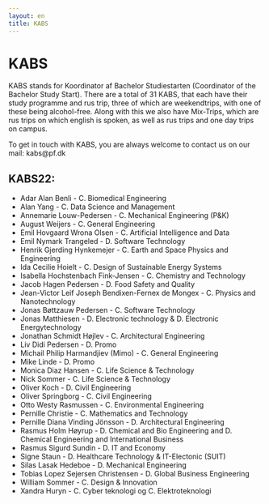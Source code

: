 ```yaml
---
layout: en
title: KABS
---
```


<h1>KABS</h1>

<p>KABS stands for Koordinator af Bachelor Studiestarten (Coordinator of the Bachelor Study Start). There are a total of 31 KABS, that each have their study programme and rus trip, three of which are weekendtrips, with one of these being alcohol-free. Along with this we also have Mix-Trips, which are rus trips on which english is spoken, as well as rus trips and one day trips on campus.</p>
<p>To get in touch with KABS, you are always welcome to contact us on our mail: kabs@pf.dk</p>

<h2>KABS22:</h2>

<ul>

<li>	Adar Alan Benli	-	C. Biomedical Engineering	</li>
<li>	Alan Yang	-	C. Data Science and Management	</li>
<li>	Annemarie Louw-Pedersen	-	C. Mechanical Engineering (P&K)	</li>
<li>	August Weijers	-	C. General Engineering	</li>
<li>	Emil Hovgaard Wrona Olsen	-	C. Artificial Intelligence and Data	</li>
<li>	Emil Nymark Trangeled	-	D. Software Technology	</li>
<li>	Henrik Gjerding Hynkemejer	-	C. Earth and Space Physics and Engineering	</li>
<li>	Ida Cecilie Hoielt	-	C. Design of Sustainable Energy Systems	</li>
<li>	Isabella Hochstenbach Fink-Jensen	-	C. Chemistry and Technology	</li>
<li>	Jacob Hagen Pedersen	-	D. Food Safety and Quality	</li>
<li>	Jean-Victor Leif Joseph Bendixen-Fernex de Mongex	-	C. Physics and Nanotechnology	</li>
<li>	Jonas Bøttzauw Pedersen	-	C. Software Technology	</li>
<li>	Jonas Matthiesen	-	D. Electronic technology & D. Electronic Energytechnology	</li>
<li>	Jonathan Schmidt Højlev	-	C. Architectural Engineering	</li>
<li>	Liv Didi Pedersen	-	D. Promo	</li>
<li>	Michail Philip Harmandjiev (Mimo)	-	C. General Engineering	</li>
<li>	Mike Linde	-	D. Promo	</li>
<li>	Monica Diaz Hansen	-	C. Life Science & Technology	</li>
<li>	Nick Sommer	-	C. Life Science & Technology	</li>
<li>	Oliver Koch	-	D. Civil Engineering	</li>
<li>	Oliver Springborg	-	C. Civil Engineering	</li>
<li>	Otto Westy Rasmussen	-	C. Environmental Engineering	</li>
<li>	Pernille Christie	-	C. Mathematics and Technology	</li>
<li>	Pernille Diana Vinding Jönsson	-	D. Architectural Engineering	</li>
<li>	Rasmus Holm Høyrup	-	D. Chemical and Bio Engineering and D. Chemical Engineering and International Business	</li>
<li>	Rasmus Sigurd Sundin	-	D. IT and Economy	</li>
<li>	Signe Staun	-	D. Healthcare Technology & IT-Electonic (SUIT)	</li>
<li>	Silas Lasak Hedeboe	-	D. Mechanical Engineering	</li>
<li>	Tobias Lopez Sejersen Christensen	-	D. Global Business Engineering	</li>
<li>	William Sommer	-	C. Design & Innovation	</li>
<li>	Xandra Huryn	-	C. Cyber teknologi og C. Elektroteknologi	</li>


</ul>
